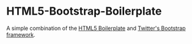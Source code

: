 HTML5-Bootstrap-Boilerplate
===========================

A simple combination of the [HTML5 Boilerplate](http://html5boilerplate.com) and [Twitter's Bootstrap framework](https://github.com/twitter/bootstrap).